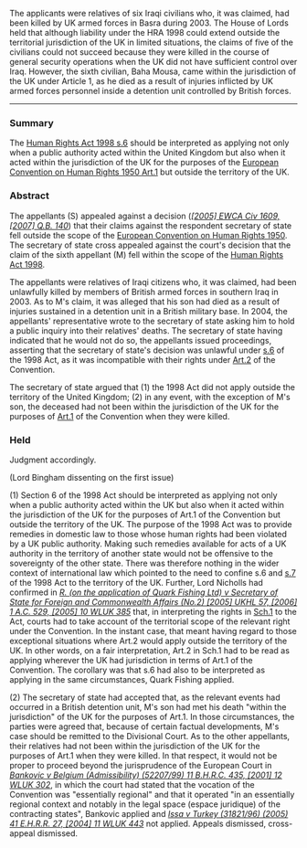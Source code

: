 The applicants were relatives of six Iraqi civilians who, it was claimed, had been killed by UK armed forces in Basra during 2003. The House of Lords held that although liability under the HRA 1998 could extend outside the territorial jurisdiction of the UK in limited situations, the claims of five of the civilians could not succeed because they were killed in the course of general security operations when the UK did not have sufficient control over Iraq. However, the sixth civilian, Baha Mousa, came within the jurisdiction of the UK under Article 1, as he died as a result of injuries inflicted by UK armed forces personnel inside a detention unit controlled by British forces.

---

### Summary

The [Human Rights Act 1998 s.6](https://uk.westlaw.com/Document/I2B278DA1E45011DA8D70A0E70A78ED65/View/FullText.html?originationContext=document&transitionType=DocumentItem&ppcid=4d573b5164d6415b9679ccf3b5efe1d7&contextData=(sc.Default)) should be interpreted as applying not only when a public authority acted within the United Kingdom but also when it acted within the jurisdiction of the UK for the purposes of the [European Convention on Human Rights 1950 Art.1](https://uk.westlaw.com/Document/ID974C9D83A194A90B735FDDC6203A5AD/View/FullText.html?originationContext=document&transitionType=DocumentItem&ppcid=4d573b5164d6415b9679ccf3b5efe1d7&contextData=(sc.Default)) but outside the territory of the UK.

### Abstract

The appellants (S) appealed against a decision (_[[2005] EWCA Civ 1609, [2007] Q.B. 140](https://uk.westlaw.com/Document/I74F2B9A0E42811DA8FC2A0F0355337E9/View/FullText.html?originationContext=document&transitionType=DocumentItem&ppcid=4d573b5164d6415b9679ccf3b5efe1d7&contextData=(sc.Default))_) that their claims against the respondent secretary of state fell outside the scope of the [European Convention on Human Rights 1950](https://uk.westlaw.com/Document/I38C9C0AD773A4385868CB431E132B1A7/View/FullText.html?originationContext=document&transitionType=DocumentItem&ppcid=4d573b5164d6415b9679ccf3b5efe1d7&contextData=(sc.Default)). The secretary of state cross appealed against the court's decision that the claim of the sixth appellant (M) fell within the scope of the [Human Rights Act 1998](https://uk.westlaw.com/Document/I2B21C140E45011DA8D70A0E70A78ED65/View/FullText.html?originationContext=document&transitionType=DocumentItem&ppcid=4d573b5164d6415b9679ccf3b5efe1d7&contextData=(sc.Default)).

The appellants were relatives of Iraqi citizens who, it was claimed, had been unlawfully killed by members of British armed forces in southern Iraq in 2003. As to M's claim, it was alleged that his son had died as a result of injuries sustained in a detention unit in a British military base. In 2004, the appellants' representative wrote to the secretary of state asking him to hold a public inquiry into their relatives' deaths. The secretary of state having indicated that he would not do so, the appellants issued proceedings, asserting that the secretary of state's decision was unlawful under [s.6](https://uk.westlaw.com/Document/I2B278DA1E45011DA8D70A0E70A78ED65/View/FullText.html?originationContext=document&transitionType=DocumentItem&ppcid=4d573b5164d6415b9679ccf3b5efe1d7&contextData=(sc.Default)) of the 1998 Act, as it was incompatible with their rights under [Art.2](https://uk.westlaw.com/Document/I1B58031DEC86485FA3AEEFBD8980CD10/View/FullText.html?originationContext=document&transitionType=DocumentItem&ppcid=4d573b5164d6415b9679ccf3b5efe1d7&contextData=(sc.Default)) of the Convention.

The secretary of state argued that (1) the 1998 Act did not apply outside the territory of the United Kingdom; (2) in any event, with the exception of M's son, the deceased had not been within the jurisdiction of the UK for the purposes of [Art.1](https://uk.westlaw.com/Document/ID974C9D83A194A90B735FDDC6203A5AD/View/FullText.html?originationContext=document&transitionType=DocumentItem&ppcid=4d573b5164d6415b9679ccf3b5efe1d7&contextData=(sc.Default)) of the Convention when they were killed.

### Held

Judgment accordingly.

(Lord Bingham dissenting on the first issue) 

(1) Section 6 of the 1998 Act should be interpreted as applying not only when a public authority acted within the UK but also when it acted within the jurisdiction of the UK for the purposes of Art.1 of the Convention but outside the territory of the UK. The purpose of the 1998 Act was to provide remedies in domestic law to those whose human rights had been violated by a UK public authority. Making such remedies available for acts of a UK authority in the territory of another state would not be offensive to the sovereignty of the other state. There was therefore nothing in the wider context of international law which pointed to the need to confine s.6 and [s.7](https://uk.westlaw.com/Document/I2B27DBC0E45011DA8D70A0E70A78ED65/View/FullText.html?originationContext=document&transitionType=DocumentItem&ppcid=4d573b5164d6415b9679ccf3b5efe1d7&contextData=(sc.Default)) of the 1998 Act to the territory of the UK. Further, Lord Nicholls had confirmed in _[R. (on the application of Quark Fishing Ltd) v Secretary of State for Foreign and Commonwealth Affairs (No.2) [2005] UKHL 57, [2006] 1 A.C. 529, [2005] 10 WLUK 385](https://uk.westlaw.com/Document/I7ED1E2C0E42811DA8FC2A0F0355337E9/View/FullText.html?originationContext=document&transitionType=DocumentItem&ppcid=4d573b5164d6415b9679ccf3b5efe1d7&contextData=(sc.Default))_ that, in interpreting the rights in [Sch.1](https://uk.westlaw.com/Document/I2B36F6F0E45011DA8D70A0E70A78ED65/View/FullText.html?originationContext=document&transitionType=DocumentItem&ppcid=4d573b5164d6415b9679ccf3b5efe1d7&contextData=(sc.Default)) to the Act, courts had to take account of the territorial scope of the relevant right under the Convention. In the instant case, that meant having regard to those exceptional situations where Art.2 would apply outside the territory of the UK. In other words, on a fair interpretation, Art.2 in Sch.1 had to be read as applying wherever the UK had jurisdiction in terms of Art.1 of the Convention. The corollary was that s.6 had also to be interpreted as applying in the same circumstances, Quark Fishing applied. 

(2) The secretary of state had accepted that, as the relevant events had occurred in a British detention unit, M's son had met his death "within the jurisdiction" of the UK for the purposes of Art.1. In those circumstances, the parties were agreed that, because of certain factual developments, M's case should be remitted to the Divisional Court. As to the other appellants, their relatives had not been within the jurisdiction of the UK for the purposes of Art.1 when they were killed. In that respect, it would not be proper to proceed beyond the jurisprudence of the European Court in _[Bankovic v Belgium (Admissibility) (52207/99) 11 B.H.R.C. 435, [2001] 12 WLUK 302](https://uk.westlaw.com/Document/IFBA8DEA0E4B611DAB61499BEED25CD3B/View/FullText.html?originationContext=document&transitionType=DocumentItem&ppcid=4d573b5164d6415b9679ccf3b5efe1d7&contextData=(sc.Default))_, in which the court had stated that the vocation of the Convention was "essentially regional" and that it operated "in an essentially regional context and notably in the legal space (espace juridique) of the contracting states", Bankovic applied and _[Issa v Turkey (31821/96) (2005) 41 E.H.R.R. 27, [2004] 11 WLUK 443](https://uk.westlaw.com/Document/ICAF82B11E42711DA8FC2A0F0355337E9/View/FullText.html?originationContext=document&transitionType=DocumentItem&ppcid=4d573b5164d6415b9679ccf3b5efe1d7&contextData=(sc.Default))_ not applied. Appeals dismissed, cross-appeal dismissed.